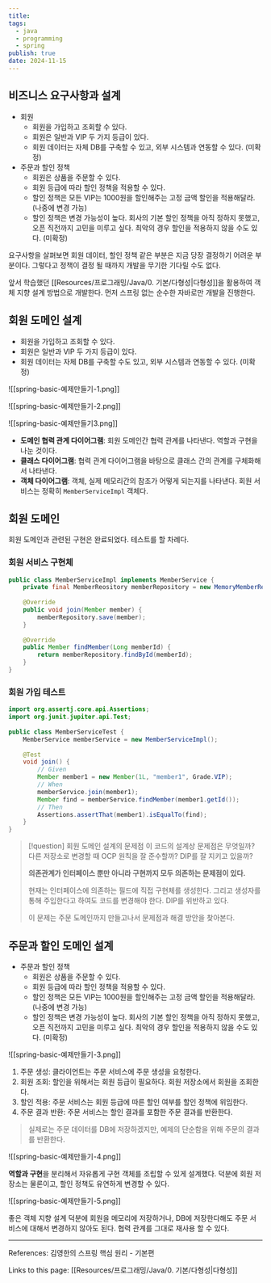 ```yaml
---
title: 
tags:
  - java
  - programming
  - spring
publish: true
date: 2024-11-15
---
```

## 비즈니스 요구사항과 설계
- 회원
	- 회원을 가입하고 조회할 수 있다.
	- 회원은 일반과 VIP 두 가지 등급이 있다.
	- 회원 데이터는 자체 DB를 구축할 수 있고, 외부 시스템과 연동할 수 있다. (미확정)
- 주문과 할인 정책
	- 회원은 상품을 주문할 수 있다.
	- 회원 등급에 따라 할인 정책을 적용할 수 있다.
	- 할인 정책은 모든 VIP는 1000원을 할인해주는 고정 금액 할인을 적용해달라. (나중에 변경 가능)
	- 할인 정책은 변경 가능성이 높다. 회사의 기본 할인 정책을 아직 정하지 못했고, 오픈 직전까지 고민을 미루고 싶다. 최악의 경우 할인을 적용하지 않을 수도 있다. (미확정)

요구사항을 살펴보면 회원 데이터, 할인 정책 같은 부분은 지금 당장 결정하기 어려운 부분이다. 그렇다고 정책이 결정 될 때까지 개발을 무기한 기다릴 수도 없다.

앞서 학습했던 [[Resources/프로그래밍/Java/0. 기본/다형성|다형성]]을 활용하여 객체 지향 설계 방법으로 개발한다. 먼저 스프링 없는 순수한 자바로만 개발을 진행한다.

## 회원 도메인 설계
- 회원을 가입하고 조회할 수 있다.
- 회원은 일반과 VIP 두 가지 등급이 있다.
- 회원 데이터는 자체 DB를 구축할 수도 있고, 외부 시스템과 연동할 수 있다. (미확정)

![[spring-basic-예제만들기-1.png]]

![[spring-basic-예제만들기-2.png]]

![[spring-basic-예제만들기3.png]]

- **도메인 협력 관계 다이어그램**: 회원 도메인간 협력 관계를 나타낸다. 역할과 구현을 나눈 것이다.
- **클래스 다이어그램**: 협력 관계 다이어그램을 바탕으로 클래스 간의 관계를 구체화해서 나타낸다.
- **객체 다이어그램**: 객체, 실제 메모리간의 참조가 어떻게 되는지를 나타낸다. 회원 서비스는 정확히 `MemberServiceImpl` 객체다.

## 회원 도메인
회원 도메인과 관련된 구현은 완료되었다. 테스트를 할 차례다.

### 회원 서비스 구현체
```java
public class MemberServiceImpl implements MemberService {  
    private final MemberReository memberRepository = new MemoryMemberRepository();  
  
    @Override  
    public void join(Member member) {  
        memberRepository.save(member);  
    }  
  
    @Override  
    public Member findMember(Long memberId) {  
        return memberRepository.findById(memberId);  
    }  
}
```

### 회원 가입 테스트
```java
import org.assertj.core.api.Assertions;  
import org.junit.jupiter.api.Test;  
  
public class MemberServiceTest {  
    MemberService memberService = new MemberServiceImpl();  
  
    @Test  
    void join() {  
        // Given  
        Member member1 = new Member(1L, "member1", Grade.VIP);  
        // When  
        memberService.join(member1);  
        Member find = memberService.findMember(member1.getId());  
        // Then  
        Assertions.assertThat(member1).isEqualTo(find);  
    }  
}
```

> [!question] 회원 도메인 설계의 문제점
> 이 코드의 설계상 문제점은 무엇일까?
> 다른 저장소로 변경할 때 OCP 원칙을 잘 준수할까? DIP를 잘 지키고 있을까?
> 
> **의존관계가 인터페이스 뿐만 아니라 구현까지 모두 의존하는 문제점이 있다.** 
> 
> 현재는 인터페이스에 의존하는 필드에 직접 구현체를 생성한다. 그리고 생성자를 통해 주입한다고 하여도 코드를 변경해야 한다. DIP를 위반하고 있다.
> 
> 이 문제는 주문 도메인까지 만들고나서 문제점과 해결 방안을 찾아본다.


## 주문과 할인 도메인 설계
- 주문과 할인 정책
	- 회원은 상품을 주문할 수 있다.
	- 회원 등급에 따라 할인 정책을 적용할 수 있다.
	- 할인 정책은 모든 VIP는 1000원을 할인해주는 고정 금액 할인을 적용해달라. (나중에 변경 가능)
	- 할인 정책은 변경 가능성이 높다. 회사의 기본 할인 정책을 아직 정하지 못했고, 오픈 직전까지 고민을 미루고 싶다. 최악의 경우 할인을 적용하지 않을 수도 있다. (미확정)

![[spring-basic-예제만들기-3.png]]

1. 주문 생성: 클라이언트는 주문 서비스에 주문 생성을 요청한다.
2. 회원 조회: 할인을 위해서는 회원 등급이 필요하다. 회원 저장소에서 회원을 조회한다.
3. 할인 적용: 주문 서비스는 회원 등급에 따른 할인 여부를 할인 정책에 위임한다.
4. 주문 결과 반환: 주문 서비스는 할인 결과를 포함한 주문 결과를 반환한다.

> 실제로는 주문 데이터를 DB에 저장하겠지만, 예제의 단순함을 위해 주문의 결과를 반환한다.

![[spring-basic-예제만들기-4.png]]

**역할과 구현**을 분리해서 자유롭게 구현 객체를 조립할 수 있게 설계했다. 덕분에 회원 저장소는 물론이고, 할인 정책도 유연하게 변경할 수 있다.

![[spring-basic-예제만들기-5.png]]

좋은 객체 지향 설계 덕분에 회원을 메모리에 저장하거나, DB에 저장한다해도 주문 서비스에 대해서 변경하지 않아도 된다. 협력 관계를 그대로 재사용 할 수 있다.

---
References: 김영한의 스프링 핵심 원리 - 기본편

Links to this page: [[Resources/프로그래밍/Java/0. 기본/다형성|다형성]]
